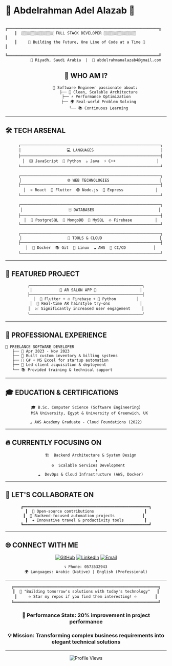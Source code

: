 # 🌟 Abdelrahman Adel Alazab 🌟

```
    ╔══════════════════════════════════════════════════════════════════╗
    ║  ░░░░░░░░░░░░░░ FULL STACK DEVELOPER ░░░░░░░░░░░░░░                ║
    ║     🚀 Building the Future, One Line of Code at a Time 🚀         ║
    ╚══════════════════════════════════════════════════════════════════╝
           📍 Riyadh, Saudi Arabia  |  📧 abdelrahmanalazab4@gmail.com
```

<div align="center">

## 🎯 **WHO AM I?**

```ascii
        🧠 Software Engineer passionate about:
           ├── 🔧 Clean, Scalable Architecture
           ├── ⚡ Performance Optimization  
           ├── 🌍 Real-world Problem Solving
           └── 📚 Continuous Learning
```

</div>

---

## 🛠️ **TECH ARSENAL** 

<div align="center">

```
    ┌─────────────────────────────────────────────────────────────┐
    │                    💻 LANGUAGES                             │
    ├─────────────────────────────────────────────────────────────┤
    │  🟨 JavaScript  🐍 Python  ☕ Java  ⚡ C++                  │
    └─────────────────────────────────────────────────────────────┘
    
    ┌─────────────────────────────────────────────────────────────┐
    │                    🌐 WEB TECHNOLOGIES                      │
    ├─────────────────────────────────────────────────────────────┤
    │  ⚛️ React  📱 Flutter  🟢 Node.js  🚀 Express              │
    └─────────────────────────────────────────────────────────────┘
    
    ┌─────────────────────────────────────────────────────────────┐
    │                    🗄️ DATABASES                            │
    ├─────────────────────────────────────────────────────────────┤
    │  🐘 PostgreSQL  🍃 MongoDB  🐬 MySQL  🔥 Firebase          │
    └─────────────────────────────────────────────────────────────┘
    
    ┌─────────────────────────────────────────────────────────────┐
    │                    🔧 TOOLS & CLOUD                         │
    ├─────────────────────────────────────────────────────────────┤
    │  🐳 Docker  📚 Git  🐧 Linux  ☁️ AWS  🔄 CI/CD            │
    └─────────────────────────────────────────────────────────────┘
```

</div>

---

## 🎨 **FEATURED PROJECT**

<div align="center">

```
╭─────────────────────────────────────────────────╮
│            🦄 AR SALON APP 🦄                   │
├─────────────────────────────────────────────────┤
│  📱 Flutter + 🔥 Firebase + 🐍 Python         │
│  🔮 Real-time AR hairstyle try-ons             │
│  📈 Significantly increased user engagement     │
╰─────────────────────────────────────────────────╯
```

</div>

---

## 💼 **PROFESSIONAL EXPERIENCE**

```
🏢 FREELANCE SOFTWARE DEVELOPER
   ├── 📅 Apr 2023 - Nov 2023
   ├── 💼 Built custom inventory & billing systems
   ├── 🎯 C# + MS Excel for startup automation
   ├── 👥 Led client acquisition & deployment
   └── 📚 Provided training & technical support
```

---

## 🎓 **EDUCATION & CERTIFICATIONS**

<div align="center">

```ascii
🎓 B.Sc. Computer Science (Software Engineering)
   MSA University, Egypt & University of Greenwich, UK

☁️ AWS Academy Graduate - Cloud Foundations (2022)
```

</div>

---

## 🔥 **CURRENTLY FOCUSING ON**

<div align="center">

```
    🏗️  Backend Architecture & System Design
         ↕️
    ⚙️  Scalable Services Development  
         ↕️
    ☁️  DevOps & Cloud Infrastructure (AWS, Docker)
```

</div>

---

## 🤝 **LET'S COLLABORATE ON**

<div align="center">

```
┏━━━━━━━━━━━━━━━━━━━━━━━━━━━━━━━━━━━━━━━━━━━━━━━━━━━━━━━┓
┃  🌟 Open-source contributions                      ┃
┃  🔧 Backend-focused automation projects            ┃  
┃  ✈️ Innovative travel & productivity tools         ┃
┗━━━━━━━━━━━━━━━━━━━━━━━━━━━━━━━━━━━━━━━━━━━━━━━━━━━━━━━┛
```

</div>

---

## 🌐 **CONNECT WITH ME**

<div align="center">

[![GitHub](https://img.shields.io/badge/GitHub-100000?style=for-the-badge&logo=github&logoColor=white)](https://github.com/aboazab1)
[![LinkedIn](https://img.shields.io/badge/LinkedIn-0077B5?style=for-the-badge&logo=linkedin&logoColor=white)](https://www.linkedin.com/in/abdelrahman-alazab-063251378)
[![Email](https://img.shields.io/badge/Email-D14836?style=for-the-badge&logo=gmail&logoColor=white)](mailto:abdelrahmanalazab4@gmail.com)

```
📞 Phone: 0573532943
🌍 Languages: Arabic (Native) | English (Professional)
```

</div>

---

<div align="center">

```
╔═══════════════════════════════════════════════════════════════╗
║  🎯 "Building tomorrow's solutions with today's technology"   ║
║     ⭐ Star my repos if you find them interesting! ⭐        ║
╚═══════════════════════════════════════════════════════════════╝
```

### 🚀 **Performance Stats**: 20% improvement in project performance
### 💡 **Mission**: Transforming complex business requirements into elegant technical solutions

</div>

---

<div align="center">

![Profile Views](https://komarev.com/ghpvc/?username=aboazab1&color=blueviolet&style=for-the-badge)

</div>
